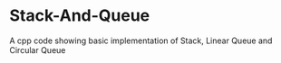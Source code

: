 # Stack-And-Queue
A cpp code showing basic implementation of Stack, Linear Queue and Circular Queue
